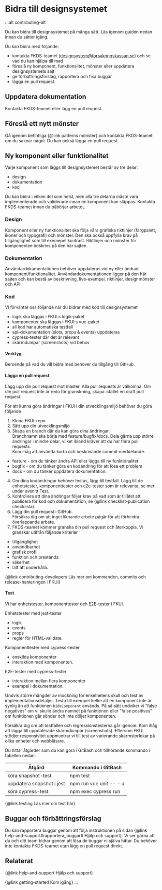 # Bidra till designsystemet

:::alt contributing-alt

Du kan bidra till designsystemet på många sätt. Läs igenom guiden nedan innan du sätter igång.

Du kan bidra med följande:

-   kontakta FKDS-teamet (<designsystem@forsakringskassan.se>) och se vad du kan hjälpa till med
-   föreslå ny komponent, funktionalitet, mönster eller uppdatera designsystemets sajt
-   ge förbättringsförslag, rapportera och fixa buggar
-   lägga en pull request.

## Uppdatera dokumentation

Kontakta FKDS-teamet eller lägg en pull request.

## Föreslå ett nytt mönster

Gå igenom befintliga {@link patterns mönster} och kontakta FKDS-teamet om du saknar något. Du kan också lägga en pull request.

## Ny komponent eller funktionalitet

Varje komponent som läggs till designsystemet består av tre delar:

-   design
-   dokumentation
-   kod

Du kan bidra i vilken del som helst, men alla tre delarna måste vara implementerade och validerade innan en komponent kan släppas. Kontakta FKDS-teamet innan du påbörjar arbetet.

### Design

Komponent eller ny funktionalitet ska följa våra grafiska riktlinjer (färgpalett, ikoner och typografi) och mönster. Den ska också uppfylla krav på tillgänglighet som till exemepel kontrast. Riktlinjer och mönster för komponenten beskrivs på den här sajten.

### Dokumentation

Användardokumentationen behöver uppdateras vid ny eller ändrad komponent/funktionalitet. Användardokumentationen ligger på den här sajten och kan bestå av beskrivning, live-exempel, riktlinjer, designmönster och API.

### Kod

Vi förväntar oss följande när du bidrar med kod till designsystemet

-   logik ska läggas i FKUI:s logik-paket
-   komponenter ska läggas i FKUI:s vue-paket
-   all kod har automatiska testfall
-   api-dokumentation (slots, props & events) uppdateras
-   cypress-tester där det är relevant
-   skärmdumpar (screenshots) vid behov

#### Verktyg

Beroende på vad du vill bidra med behöver du tillgång till GitHub.

#### Lägga en pull request

Lägg upp din pull request mot master. Alla pull requests är välkomna. Om din pull request inte är redo för granskning, skapa istället en draft pull request.

För att kunna göra ändringar i FKUI i din utvecklingsmiljö behöver du göra följande

1. Klona FKUI-repo
2. Sätt upp din utvecklingsmiljö
3. Skapa en branch där du kan göra dina ändringar.<br> Branchnamn ska börja med feature/bugfix/docs. Dela gärna upp större ändringar i mindre delar, vilket ibland kräver att du har flera pull requests.<br> Kom ihåg att använda korta och beskrivande commit-meddelande.

-   feature - om du tänker ändra API eller lägga till ny funktionalitet
-   bugfix - om du tänker göra en kodändring för att lösa ett problem
-   docs - om du tänker uppdatera dokumentation.

4. Om dina kodändringar behöver testas, lägg till testfall. Lägg till de enhetstester, komponenttester och e2e-tester som är relevanta, se mer under avsnitt Test.
5. Kontrollera att dina ändringar följer krav på vad som är tillåtet att publicera för kod och dokumentation, se {@link checklist-publication checklista}.
6. Lägg din pull request i GitHub.<br> Försäkra dig om att inget liknande arbete pågår för att förhindra överlappande arbete.
7. FKDS-teamet kommer granska din pull request och återkoppla. Vi granskar utifrån följande kriterier

-   tillgänglighet
-   användbarhet
-   grafisk profil
-   funktion och prestanda
-   säkerhet
-   lätt att underhålla.

{@link contributing-developers Läs mer om kommandon, commits och release-hanteringen i FKUI}

#### Test

Vi har enhetstester, komponenttester och E2E-tester i FKUI.

Enhetstester med jest-tester

-   logik
-   events
-   props
-   regler för HTML-validate.

Komponenttester med cypress-tester

-   enskilda komponenter
-   interaktion med komponenten.

E2E-tester med cypress-tester

-   interaktion mellan flera komponenter
-   exempel i dokumentation.

Undvik större mängder av mockning för enkelhetens skull och test av implementationsdetaljer. Testa till exempel hellre att en komponent inte är synlig än att funktionen `hideComponent` används. På så sätt undviker vi "false negatives" om vi skulle ändra namnet på funktionen eller "false positives" om funktionen går sönder och inte döljer komponenten.

Försäkra dig om att testfallen och regressionstesterna går igenom. Kom ihåg att lägga till uppdaterade skärmdumpar (screenshots). Eftersom FKUI stödjer responsivitet uppmuntrar vi till test av varierande skärmstorlekar på olika enheter och webbläsare.

Du hittar åtgärder som du kan göra i GitBash och tillhörande kommando i tabellen nedan.

| Åtgärd                    | Kommando i GitBash      |
| ------------------------- | ----------------------- |
| köra snapshot-test        | npm test                |
| uppdatera snapshot i jest | npm run vue unit -- - u |
| köra cypress-test         | npm exec cypress run    |

{@link testing Läs mer om test här}

## Buggar och förbättringsförslag

Du kan rapportera buggar genom att följa instruktionen på sidan {@link help-and-support#rapportera_buggar# Hjälp och support}. Vi ser gärna att du och ditt team bidrar genom att lösa de buggar ni själva hittar. Du behöver inte kontakta FKDS-teamet utan lägg en pull request direkt.

## Relaterat

{@link help-and-support Hjälp och support}

{@link getting-started Kom igång}
:::
